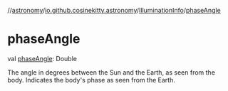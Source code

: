 //[astronomy](../../../index.md)/[io.github.cosinekitty.astronomy](../index.md)/[IlluminationInfo](index.md)/[phaseAngle](phase-angle.md)

# phaseAngle

val [phaseAngle](phase-angle.md): Double

The angle in degrees between the Sun and the Earth, as seen from the body. Indicates the body's phase as seen from the Earth.
